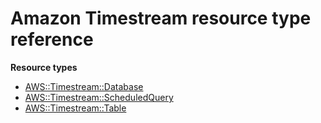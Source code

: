 # Amazon Timestream resource type reference<a name="AWS_Timestream"></a>

**Resource types**
+ [AWS::Timestream::Database](aws-resource-timestream-database.md)
+ [AWS::Timestream::ScheduledQuery](aws-resource-timestream-scheduledquery.md)
+ [AWS::Timestream::Table](aws-resource-timestream-table.md)